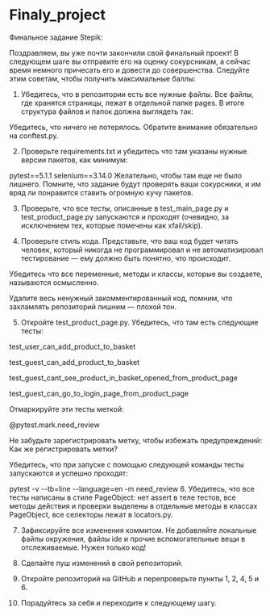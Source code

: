 # Finaly_project

Финальное задание Stepik:

Поздравляем, вы уже почти закончили свой финальный проект! В следующем шаге вы отправите его на оценку сокурсникам, а сейчас время немного причесать его и довести до совершенства. Следуйте этим советам, чтобы получить максимальные  баллы:

1. Убедитесь, что в репозитории есть все нужные файлы. Все файлы, где хранятся страницы, лежат в отдельной папке pages. В итоге структура файлов и папок должна выглядеть так:



Убедитесь, что ничего не потерялось. Обратите внимание обязательно на conftest.py. 

2. Проверьте requirements.txt и убедитесь что там указаны нужные версии пакетов, как минимум: 

pytest==5.1.1
selenium==3.14.0
Желательно, чтобы там еще не было лишнего. Помните, что задание будут проверять ваши сокурсники, и им вряд ли понравится ставить огромную кучу пакетов. 

3. Проверьте, что все тесты, описанные в test_main_page.py и test_product_page.py запускаются и проходят (очевидно, за исключением тех, которые помечены как xfail/skip). 

4. Проверьте стиль кода. Представьте, что ваш код будет читать человек, который никогда не программировал и не автоматизировал тестирование — ему должно быть понятно, что происходит. 

Убедитесь что все переменные, методы и классы, которые вы создаете, называются осмысленно. 

Удалите весь ненужный закомментированный код, помним, что захламлять репозиторий лишним — плохой тон. 

5. Откройте test_product_page.py. Убедитесь, что там есть следующие тесты: 

test_user_can_add_product_to_basket

test_guest_can_add_product_to_basket

test_guest_cant_see_product_in_basket_opened_from_product_page

test_guest_can_go_to_login_page_from_product_page

Отмаркируйте эти тесты меткой:

@pytest.mark.need_review

Не забудьте зарегистрировать метку, чтобы избежать предупреждений: Как же регистрировать метки?

Убедитесь, что при запуске с помощью следующей команды тесты запускаются и успешно проходят: 

pytest -v --tb=line --language=en -m need_review
6. Убедитесь, что все тесты написаны в стиле PageObject: нет assert в теле тестов, все методы действия и проверки выделены в отдельные методы в классах PageObject, все селекторы лежат в locators.py.

7. Зафиксируйте все изменения коммитом. Не добавляйте локальные файлы окружения, файлы ide и прочие вспомогательные вещи в отслеживаемые. Нужен только код!

8. Сделайте пуш изменений в свой репозиторий.

9. Откройте репозиторий на GitHub и перепроверьте пункты 1, 2, 4, 5 и 6.

10. Порадуйтесь за себя и переходите к следующему шагу.
